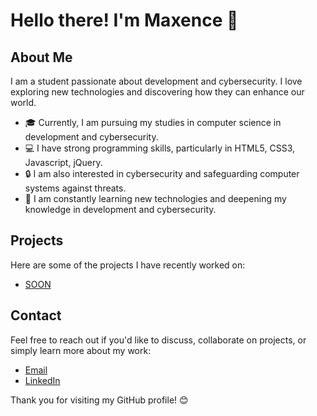 # Hello there! I'm Maxence 👋

## About Me
I am a student passionate about development and cybersecurity. I love exploring new technologies and discovering how they can enhance our world.

- 🎓 Currently, I am pursuing my studies in computer science in development and cybersecurity.
- 💻 I have strong programming skills, particularly in HTML5, CSS3, Javascript, jQuery.
- 🔒 I am also interested in cybersecurity and safeguarding computer systems against threats.
- 🌱 I am constantly learning new technologies and deepening my knowledge in development and cybersecurity.

## Projects
Here are some of the projects I have recently worked on:

- [SOON](#)

## Contact
Feel free to reach out if you'd like to discuss, collaborate on projects, or simply learn more about my work:

- [Email](m.picault@ecole-ipssi.net)
- [LinkedIn](https://www.linkedin.com/in/maxence-picault-5b9280266)

Thank you for visiting my GitHub profile! 😊
